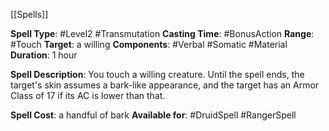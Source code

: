[[Spells]] 

**Spell Type**: #Level2 #Transmutation 
**Casting Time**: #BonusAction 
**Range**: #Touch 
**Target**: a willing
**Components**: #Verbal #Somatic #Material 
**Duration**: 1 hour

**Spell Description**: 
	You touch a willing creature. Until the spell ends, the target's skin assumes a bark-like appearance, and the target has an Armor Class of 17 if its AC is lower than that.

**Spell Cost**: a handful of bark
**Available for**: #DruidSpell #RangerSpell 